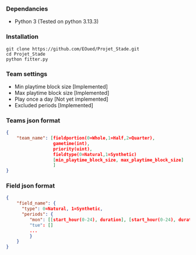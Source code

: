 ### Dependancies
- Python 3 (Tested on python 3.13.3)

### Installation
`git clone https://github.com/EOued/Projet_Stade.git`\
`cd Projet_Stade`\
`python fitter.py`


### Team settings
- Min playtime block size [Implemented]
- Max playtime block size [Implemented]
- Play once a day [Not yet implemented]
- Excluded periods [Implemented]

### Teams json format

```json
{
	"team_name": [fieldportion(0=Whole,1=Half,2=Quarter), 
		          gametime(int), 
				  priority(uint), 
				  fieldtype(0=Natural,1=Synthetic)
				  [min_playtime_block_size, max_playtime_block_size] 
				  ]
}
```

### Field json format

```json
{
	"field_name": {
	  "type": 0=Natural, 1=Synthetic,
	  "periods": {
		 "mon": [[start_hour(0-24), duration], [start_hour(0-24), duration]]
		 "tue": []
		 ...
		 }
	}
}
```
